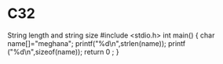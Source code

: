 # C32
String length and string size
#include <stdio.h>
int main()
{
char name[]="meghana";
printf("%d\n",strlen(name));
printf ("%d\n",sizeof(name));
return 0 ;
}
